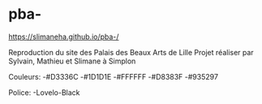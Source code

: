 # pba-
 https://slimaneha.github.io/pba-/
 
Reproduction du site des Palais des Beaux Arts de Lille
Projet réaliser par Sylvain, Mathieu et Slimane à Simplon 

Couleurs:
-#D3336C
-#1D1D1E
-#FFFFFF
-#D8383F
-#935297

Police:
-Lovelo-Black

